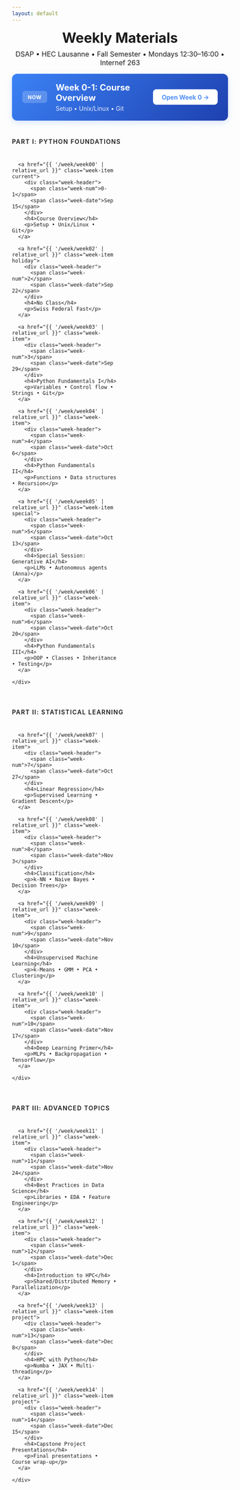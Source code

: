 ```yaml
---
layout: default
---
```


<style>

/* Compact Header for Default Layout */
.weekly-header {
  text-align: center;
  margin-bottom: 1rem;
}

.weekly-header h1 {
  font-size: 2rem;
  color: var(--accent-color);
  margin: 0 0 0.5rem 0;
}

.weekly-header p {
  color: var(--text-secondary);
  margin: 0;
  font-size: 1rem;
}
</style>

<div class="weekly-hub">
  <!-- Compact header for weekly materials -->
  <div class="weekly-header">
    <h1>Weekly Materials</h1>
    <p>DSAP • HEC Lausanne • Fall Semester • Mondays 12:30–16:00 • Internef 263</p>
  </div>
  <div class="current-banner">
    <div class="current-content">
      <span class="current-label">NOW</span>
      <div class="current-info">
        <h2>Week 0-1: Course Overview</h2>
        <p>Setup • Unix/Linux • Git</p>
      </div>
    </div>
    <a href="{{ '/week/week00' | relative_url }}" class="current-btn">Open Week 0 →</a>
  </div>

  <section class="course-section">
    <h3 class="section-title">Part I: Python Foundations</h3>
    <div class="week-grid">
      
      <a href="{{ '/week/week00' | relative_url }}" class="week-item current">
        <div class="week-header">
          <span class="week-num">0-1</span>
          <span class="week-date">Sep 15</span>
        </div>
        <h4>Course Overview</h4>
        <p>Setup • Unix/Linux • Git</p>
      </a>

      <a href="{{ '/week/week02' | relative_url }}" class="week-item holiday">
        <div class="week-header">
          <span class="week-num">2</span>
          <span class="week-date">Sep 22</span>
        </div>
        <h4>No Class</h4>
        <p>Swiss Federal Fast</p>
      </a>

      <a href="{{ '/week/week03' | relative_url }}" class="week-item">
        <div class="week-header">
          <span class="week-num">3</span>
          <span class="week-date">Sep 29</span>
        </div>
        <h4>Python Fundamentals I</h4>
        <p>Variables • Control flow • Strings • Git</p>
      </a>

      <a href="{{ '/week/week04' | relative_url }}" class="week-item">
        <div class="week-header">
          <span class="week-num">4</span>
          <span class="week-date">Oct 6</span>
        </div>
        <h4>Python Fundamentals II</h4>
        <p>Functions • Data structures • Recursion</p>
      </a>

      <a href="{{ '/week/week05' | relative_url }}" class="week-item special">
        <div class="week-header">
          <span class="week-num">5</span>
          <span class="week-date">Oct 13</span>
        </div>
        <h4>Special Session: Generative AI</h4>
        <p>LLMs • Autonomous agents (Anna)</p>
      </a>

      <a href="{{ '/week/week06' | relative_url }}" class="week-item">
        <div class="week-header">
          <span class="week-num">6</span>
          <span class="week-date">Oct 20</span>
        </div>
        <h4>Python Fundamentals III</h4>
        <p>OOP • Classes • Inheritance • Testing</p>
      </a>
      
    </div>
  </section>

  <section class="course-section">
    <h3 class="section-title">Part II: Statistical Learning</h3>
    <div class="week-grid">
      
      <a href="{{ '/week/week07' | relative_url }}" class="week-item">
        <div class="week-header">
          <span class="week-num">7</span>
          <span class="week-date">Oct 27</span>
        </div>
        <h4>Linear Regression</h4>
        <p>Supervised Learning • Gradient Descent</p>
      </a>

      <a href="{{ '/week/week08' | relative_url }}" class="week-item">
        <div class="week-header">
          <span class="week-num">8</span>
          <span class="week-date">Nov 3</span>
        </div>
        <h4>Classification</h4>
        <p>k-NN • Naive Bayes • Decision Trees</p>
      </a>

      <a href="{{ '/week/week09' | relative_url }}" class="week-item">
        <div class="week-header">
          <span class="week-num">9</span>
          <span class="week-date">Nov 10</span>
        </div>
        <h4>Unsupervised Machine Learning</h4>
        <p>k-Means • GMM • PCA • Clustering</p>
      </a>

      <a href="{{ '/week/week10' | relative_url }}" class="week-item">
        <div class="week-header">
          <span class="week-num">10</span>
          <span class="week-date">Nov 17</span>
        </div>
        <h4>Deep Learning Primer</h4>
        <p>MLPs • Backpropagation • TensorFlow</p>
      </a>
      
    </div>
  </section>

  <section class="course-section">
    <h3 class="section-title">Part III: Advanced Topics</h3>
    <div class="week-grid">

      <a href="{{ '/week/week11' | relative_url }}" class="week-item">
        <div class="week-header">
          <span class="week-num">11</span>
          <span class="week-date">Nov 24</span>
        </div>
        <h4>Best Practices in Data Science</h4>
        <p>Libraries • EDA • Feature Engineering</p>
      </a>

      <a href="{{ '/week/week12' | relative_url }}" class="week-item">
        <div class="week-header">
          <span class="week-num">12</span>
          <span class="week-date">Dec 1</span>
        </div>
        <h4>Introduction to HPC</h4>
        <p>Shared/Distributed Memory • Parallelization</p>
      </a>

      <a href="{{ '/week/week13' | relative_url }}" class="week-item project">
        <div class="week-header">
          <span class="week-num">13</span>
          <span class="week-date">Dec 8</span>
        </div>
        <h4>HPC with Python</h4>
        <p>Numba • JAX • Multi-threading</p>
      </a>

      <a href="{{ '/week/week14' | relative_url }}" class="week-item project">
        <div class="week-header">
          <span class="week-num">14</span>
          <span class="week-date">Dec 15</span>
        </div>
        <h4>Capstone Project Presentations</h4>
        <p>Final presentations • Course wrap-up</p>
      </a>
      
    </div>
  </section>


</div>

<style>
.weekly-hub {
  max-width: 1200px;
  margin: 0 auto;
}

/* Current Week Banner */
.current-banner {
  background: linear-gradient(135deg, #3b82f6 0%, #1e40af 100%);
  border-radius: 0.75rem;
  padding: 1.25rem 1.5rem;
  display: flex;
  align-items: center;
  justify-content: space-between;
  margin-bottom: 2.5rem;
  margin-top: 0;
  box-shadow: 0 4px 15px rgba(59, 130, 246, 0.2);
}

.current-content {
  display: flex;
  align-items: center;
  gap: 1.25rem;
}

.current-label {
  background: rgba(255, 255, 255, 0.2);
  color: white;
  padding: 0.4rem 0.8rem;
  border-radius: 0.375rem;
  font-size: 0.75rem;
  font-weight: 700;
  letter-spacing: 0.05em;
}

.current-info h2 {
  color: white;
  font-size: 1.25rem;
  margin: 0 0 0.25rem 0;
}

.current-info p {
  color: rgba(255, 255, 255, 0.9);
  margin: 0;
  font-size: 0.875rem;
}

.current-btn {
  background: white;
  color: #3b82f6;
  padding: 0.6rem 1.25rem;
  border-radius: 0.5rem;
  text-decoration: none;
  font-weight: 600;
  font-size: 0.9rem;
  transition: all 0.2s ease;
  white-space: nowrap;
}

.current-btn:hover {
  transform: translateX(2px);
  box-shadow: 0 2px 8px rgba(0, 0, 0, 0.15);
  text-decoration: none;
  color: #3b82f6;
}

/* Course Sections */
.course-section {
  margin-bottom: 2.5rem;
}

.section-title {
  color: var(--text-secondary);
  font-size: 0.875rem;
  font-weight: 600;
  text-transform: uppercase;
  letter-spacing: 0.1em;
  margin: 0 0 1rem 0;
  padding-bottom: 0.5rem;
  border-bottom: 1px solid var(--border-color);
}

/* Week Grid */
.week-grid {
  display: grid;
  grid-template-columns: repeat(auto-fill, minmax(240px, 1fr));
  gap: 1rem;
}

/* Week Items */
.week-item {
  background: var(--background-color);
  border: 1px solid var(--border-color);
  border-radius: 0.5rem;
  padding: 1rem;
  text-decoration: none;
  color: inherit;
  transition: all 0.2s ease;
  display: block;
  position: relative;
  overflow: hidden;
}

.week-item:hover {
  border-color: var(--primary-color);
  transform: translateY(-2px);
  box-shadow: 0 4px 12px rgba(0, 0, 0, 0.08);
  text-decoration: none;
  color: inherit;
}

.week-item::before {
  content: '';
  position: absolute;
  top: 0;
  left: 0;
  width: 3px;
  height: 100%;
  background: var(--primary-color);
  transform: scaleY(0);
  transition: transform 0.2s ease;
}

.week-item:hover::before {
  transform: scaleY(1);
}

/* Disabled/Coming Soon Week Styling */
.week-item.disabled {
  opacity: 0.5;
  background: #f9fafb;
  border-color: #e5e7eb;
  cursor: not-allowed;
}

.week-item.disabled:hover {
  transform: none;
  border-color: #e5e7eb;
  box-shadow: none;
}

.week-item.disabled .week-header {
  opacity: 0.6;
}

.week-item.disabled h4,
.week-item.disabled p {
  color: #9ca3af;
}

.coming-soon-overlay {
  position: absolute;
  top: 50%;
  left: 50%;
  transform: translate(-50%, -50%);
  background: rgba(255, 255, 255, 0.95);
  padding: 0.5rem 1rem;
  border-radius: 0.375rem;
  font-weight: 600;
  color: #6b7280;
  font-size: 0.875rem;
  text-transform: uppercase;
  letter-spacing: 0.05em;
  box-shadow: 0 2px 4px rgba(0, 0, 0, 0.1);
}

/* Week Header */
.week-header {
  display: flex;
  justify-content: space-between;
  align-items: center;
  margin-bottom: 0.75rem;
}

.week-num {
  background: var(--primary-color);
  color: white;
  padding: 0.2rem 0.5rem;
  border-radius: 0.25rem;
  font-size: 0.75rem;
  font-weight: 600;
}

.week-date {
  color: var(--text-secondary);
  font-size: 0.75rem;
  font-weight: 500;
}

.week-item h4 {
  font-size: 0.95rem;
  font-weight: 600;
  color: var(--text-primary);
  margin: 0 0 0.5rem 0;
  line-height: 1.3;
}

.week-item p {
  font-size: 0.8rem;
  color: var(--text-secondary);
  margin: 0;
  line-height: 1.4;
}

/* Special Week Styles */
.week-item.holiday {
  background: #f9fafb;
  opacity: 0.7;
}

.week-item.holiday .week-num {
  background: #6b7280;
}

.week-item.special .week-num {
  background: #f59e0b;
}

.week-item.current {
  border-color: #3b82f6;
  background: linear-gradient(135deg, #eff6ff 0%, var(--background-color) 100%);
}

.week-item.current .week-num {
  background: #3b82f6;
}

/* Quick Links */
.quick-links {
  display: flex;
  justify-content: center;
  gap: 2rem;
  margin-top: 3rem;
  padding-top: 2rem;
  border-top: 1px solid var(--border-color);
}

.quick-link {
  color: var(--text-secondary);
  text-decoration: none;
  font-size: 0.9rem;
  font-weight: 500;
  transition: color 0.2s ease;
}

.quick-link:hover {
  color: var(--primary-color);
  text-decoration: none;
}

/* Mobile Responsive */
@media (max-width: 768px) {
  .hub-header h1 {
    font-size: 1.5rem;
  }
  
  .current-banner {
    flex-direction: column;
    text-align: center;
    gap: 1rem;
  }
  
  .current-content {
    flex-direction: column;
  }
  
  .week-grid {
    grid-template-columns: 1fr;
  }
  
  .quick-links {
    flex-direction: column;
    align-items: center;
    gap: 1rem;
  }
}
</style>

<script>
// Immediate greying out for future weeks
(function() {
  // Test date: September 11, 2025
  const testDate = new Date('2025-09-11T00:00:00');
  const weekDates = {
      'week00': '2025-09-15',
      'week01': '2025-09-15', // Week 0-1 combined
      'week02': '2025-09-22',
      'week03': '2025-09-29',
      'week04': '2025-10-06',
      'week05': '2025-10-13',
      'week06': '2025-10-20',
      'week07': '2025-10-27',
      'week08': '2025-11-03',
      'week09': '2025-11-10',
      'week10': '2025-11-17',
      'week11': '2025-11-24',
      'week12': '2025-12-01',
      'week13': '2025-12-08',
      'week14': '2025-12-15'
  };

  // Check if week content should be available based on date
  function isWeekAvailable(weekId, weekDate) {
    // Always allow Week 0-1 (course introduction)
    if (weekId === 'week00' || weekId === 'week01') {
      return true;
    }
    
    const week = new Date(weekDate + 'T00:00:00');
    return testDate >= week;
  }

  // Extract week ID from href attribute
  function extractWeekId(href) {
    if (!href) return null;
    
    const weekMatch = href.match(/week(\d+)/);
    if (weekMatch) {
      const weekNum = weekMatch[1].padStart(2, '0');
      return 'week' + weekNum;
    }
    return null;
  }

  // Apply disabled styling to future weeks
  function applyWeekAvailability() {
    console.log('Applying week availability checks...');
    
    // Wait a bit more to ensure elements are ready
    const weekItems = document.querySelectorAll('.week-item');
    
    if (weekItems.length === 0) {
      console.warn('No week items found, retrying...');
      return false; // Indicate retry needed
    }
    
    console.log('Found', weekItems.length, 'week items');
    
    let processedCount = 0;
    
    weekItems.forEach(item => {
      // Skip holiday weeks - they have special styling already
      if (item.classList.contains('holiday')) {
        console.log('Skipping holiday week');
        return;
      }
      
      // Don't modify current week styling
      if (item.classList.contains('current')) {
        console.log('Skipping current week');
        return;
      }
      
      const href = item.getAttribute('href');
      const weekId = extractWeekId(href);
      
      if (!weekId) {
        console.warn('Could not extract week ID from href:', href);
        return;
      }
      
      const weekDate = weekDates[weekId];
      if (!weekDate) {
        console.warn('No date configured for week:', weekId);
        return;
      }
      
      console.log('Checking', weekId, 'with date', weekDate);
      
      if (!isWeekAvailable(weekId, weekDate)) {
        console.log('Disabling', weekId);
        
        // Remove any existing disabled state first
        item.classList.remove('disabled');
        const existingOverlay = item.querySelector('.coming-soon-overlay');
        if (existingOverlay) {
          existingOverlay.remove();
        }
        
        // Apply disabled state
        item.classList.add('disabled');
        item.style.pointerEvents = 'none';
        
        // Add coming soon overlay
        const overlay = document.createElement('div');
        overlay.className = 'coming-soon-overlay';
        overlay.textContent = 'Coming Soon';
        item.appendChild(overlay);
        
        processedCount++;
      } else {
        console.log('Week', weekId, 'is available');
        // Ensure it's not disabled if it should be available
        item.classList.remove('disabled');
        item.style.pointerEvents = '';
        const existingOverlay = item.querySelector('.coming-soon-overlay');
        if (existingOverlay) {
          existingOverlay.remove();
        }
      }
    });
    
    console.log('Processed', processedCount, 'weeks as unavailable');
    return true; // Indicate success
  }

  // Robust initialization with multiple fallbacks
  function initialize() {
    console.log('Initializing week availability system...');
    
    // Try to apply immediately
    if (applyWeekAvailability()) {
      return; // Success on first try
    }
    
    // Fallback 1: Wait for DOM
    if (document.readyState === 'loading') {
      document.addEventListener('DOMContentLoaded', function() {
        console.log('DOM ready, applying week availability...');
        if (!applyWeekAvailability()) {
          // Fallback 2: Short delay after DOM
          setTimeout(function() {
            console.log('Delayed attempt after DOM ready...');
            applyWeekAvailability();
          }, 100);
        }
      });
    }
    
    // Fallback 3: Wait for full page load
    window.addEventListener('load', function() {
      console.log('Page loaded, ensuring week availability is applied...');
      applyWeekAvailability();
    });
    
    // Fallback 4: Delayed execution for slow-loading content
    setTimeout(function() {
      console.log('Final delayed check...');
      applyWeekAvailability();
    }, 500);
  }

  // Handle both initial load and AJAX navigation
  if (document.readyState === 'complete') {
    // Page already loaded
    initialize();
  } else {
    // Page still loading
    initialize();
  }
  
  // Re-run when content is loaded via AJAX (for the navigation system)
  document.addEventListener('DOMContentLoaded', function() {
    // Watch for content changes (for AJAX navigation)
    const observer = new MutationObserver(function(mutations) {
      let shouldRecheck = false;
      mutations.forEach(function(mutation) {
        if (mutation.type === 'childList' && mutation.addedNodes.length > 0) {
          // Check if week items were added
          for (let node of mutation.addedNodes) {
            if (node.nodeType === 1 && (node.classList.contains('week-item') || node.querySelector('.week-item'))) {
              shouldRecheck = true;
              break;
            }
          }
        }
      });
      
      if (shouldRecheck) {
        console.log('Content changed, reapplying week availability...');
        setTimeout(applyWeekAvailability, 100);
      }
    });
    
    // Start observing
    observer.observe(document.body, {
      childList: true,
      subtree: true
    });
  });
  
})();
</script>
